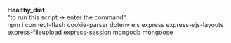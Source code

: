 **Healthy_diet**
<br />
"to run this script -> enter the command"<br />
npm i connect-flash cookie-parser dotenv ejs express express-ejs-layouts express-fileupload express-session mongodb mongoose

